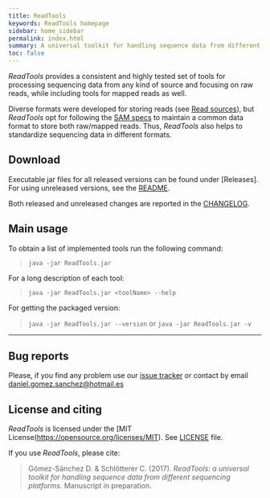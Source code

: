 ```yaml
---
title: ReadTools
keywords: ReadTools homepage
sidebar: home_sidebar
permalink: index.html
summary: A universal toolkit for handling sequence data from different sequencing platforms
toc: false
---
```


_ReadTools_ provides a consistent and highly tested set of tools for processing sequencing data from any kind of source and focusing on raw reads, while including tools for mapped reads as well.

Diverse formats were developed for storing reads (see [Read sources](read_sources.html)), but _ReadTools_ opt for following the [SAM specs]({{site.data.formats.specs.sam}}) to maintain a common data format to store both raw/mapped reads. Thus, _ReadTools_ also helps to standardize sequencing data in different formats.

## Download

Executable jar files for all released versions can be found under [Releases]. For using unreleased versions, see the [README]({{site.data.repo.readme}}).

Both released and unreleased changes are reported in the [CHANGELOG]({{site.data.repo.changelog}}).

## Main usage
To obtain a list of implemented tools run the following command:

> `java -jar ReadTools.jar`

For a long description of each tool:

> `java -jar ReadTools.jar <toolName> --help`

For getting the packaged version:

> `java -jar ReadTools.jar --version` or `java -jar ReadTools.jar -v`


---

## Bug reports

Please, if you find any problem use our [issue tracker]({{site.data.repo.issue_tracker}}) or contact by email <daniel.gomez.sanchez@hotmail.es>

## License and citing

_ReadTools_ is licensed under the [MIT License(https://opensource.org/licenses/MIT). See [LICENSE]({{https://github.com/magicDGS/ReadTools/blob/master/LICENSE}}) file.

If you use _ReadTools_, please cite:

> Gómez-Sánchez D. & Schlötterer C. (2017). _ReadTools: a universal toolkit for handling sequence data from different sequencing platforms._ Manuscript in preparation.
